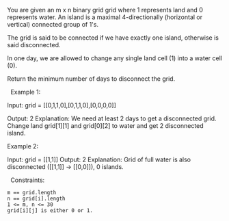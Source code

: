 You are given an m x n binary grid grid where 1 represents land and 0 represents water. An island is a maximal 4-directionally (horizontal or vertical) connected group of 1's.

The grid is said to be connected if we have exactly one island, otherwise is said disconnected.

In one day, we are allowed to change any single land cell (1) into a water cell (0).

Return the minimum number of days to disconnect the grid.

 
Example 1:

Input: grid = [[0,1,1,0],[0,1,1,0],[0,0,0,0]]

Output: 2
Explanation: We need at least 2 days to get a disconnected grid.
Change land grid[1][1] and grid[0][2] to water and get 2 disconnected island.


Example 2:

Input: grid = [[1,1]]
Output: 2
Explanation: Grid of full water is also disconnected ([[1,1]] -> [[0,0]]), 0 islands.


 
Constraints:


	m == grid.length
	n == grid[i].length
	1 <= m, n <= 30
	grid[i][j] is either 0 or 1.

